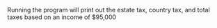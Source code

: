 Running the program will print out the estate tax, country tax, and total taxes based on an income of $95,000
